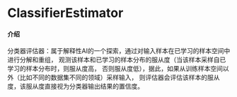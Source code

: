 # ClassifierEstimator

#### 介绍
分类器评估器：属于解释性AI的一个探索，通过对输入样本在已学习的样本空间中进行分解和重组，
观测该样本和已学习的样本分布的服从度（当该样本采样自已学习的样本分布时，则服从度高，
否则服从度低），据此，如果从训练样本空间以外（比如不同的数据集不同的领域）采样输入，
则评估器会评估该样本的服从度，该服从度直接视为分类器输出结果的置信度。
